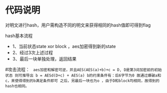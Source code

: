 # 代码说明
对明文进行hash，用户需构造不同的明文来获得相同的hash值即可得到flag

hash基本流程
+ 1、当前状态state xor block ，aes加密得到新的state
+ 2、经过3次上述过程
+ 3、最后一块单独处理，返回结果

#攻击流程：
   ` aes加密和解密可逆，并且AES(AES(a)+b)+c = D, D是第3词加密前的初始状态
    则可推导出 b = AESd(D+c) + AES(a)
    b的约束条件有：后6字节为0
    故通过爆破a和c，来使得得到的b满足条件即可
    之后，另最后一块也为o ，由于D和block均相同，故得到的hash也相同。`



